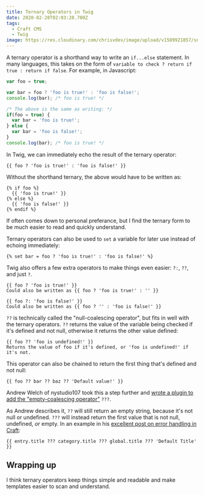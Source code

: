 ```yaml
---
title: Ternary Operators in Twig
date: 2020-02-28T02:03:28.700Z
tags:
  - Craft CMS
  - Twig
image: https://res.cloudinary.com/chrisvdev/image/upload/v1589921857/snippets/twigternary-sq_gknava.png
---
```

A ternary operator is a shorthand way to write an `if...else` statement. In many languages, this takes on the form of `variable to check ? return if true : return if false`. For example, in Javascript:

```javascript
var foo = true;

var bar = foo ? 'foo is true!' : 'foo is false!';
console.log(bar); /* foo is true! */

/* The above is the same as writing: */
if(foo = true) {
  var bar = 'foo is true!';
} else {
  var bar = 'foo is false!';
}
console.log(bar); /* foo is true! */
```

In Twig, we can immediately echo the result of the ternary operator:

```twig
{{ foo ? 'foo is true!' : 'foo is false!' }}
```

Without the shorthand ternary, the above would have to be written as:

```twig
{% if foo %}
  {{ 'foo is true!' }}
{% else %}
  {{ 'foo is false!' }}
{% endif %}
```

If often comes down to personal preferance, but I find the ternary form to be much easier to read and quickly understand.

Ternary operators can also be used to `set` a variable for later use instead of echoing immediately:

```twig
{% set bar = foo ? 'foo is true!' : 'foo is false!' %}
```

Twig also offers a few extra operators to make things even easier: `?:`, `??`, and just `?`.

```twig
{{ foo ? 'foo is true!' }}
Could also be written as {{ foo ? 'foo is true!' : '' }}

{{ foo ?: 'foo is false!' }}
Could also be written as {{ foo ? '' : 'foo is false!' }}
```

`??` is technically called the "null-coalescing operator", but fits in well with the ternary operators. `??` returns the value of the variable being checked if it's defined and not null, otherwise it returns the other value defined:

```twig
{{ foo ?? 'foo is undefined!' }}
Returns the value of foo if it's defined, or 'foo is undefined!' if it's not.
```

This operator can also be chained to return the first thing that's defined and not null:

```twig
{{ foo ?? bar ?? baz ?? 'Default value!' }}
```

Andrew Welch of nystudio107 took this a step further and [wrote a plugin to add the "empty-coalescing operator"](https://nystudio107.com/plugins/empty-coalesce) `???`. 

As Andrew describes it, `??` will still return an empty string, because it's not null or undefined. `???` will instead return the first value that is not null, undefined, *or* empty. In an example in his [excellent post on error handling in Craft](https://nystudio107.com/blog/handling-errors-gracefully-in-craft-cms):

```twig
{{ entry.title ??? category.title ??? global.title ??? 'Default Title' }}
```

## Wrapping up

I think ternary operators keep things simple and readable and make templates easier to scan and understand.
